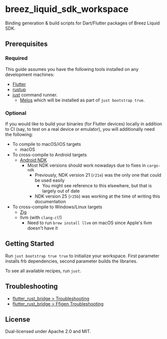# breez_liquid_sdk_workspace

Binding generation & build scripts for Dart/Flutter packages of Breez Liquid SDK.

## Prerequisites
### Required
This guide assumes you have the following tools installed on any development machines:
- [Flutter](https://docs.flutter.dev/get-started/install)
- [rustup](https://rustup.rs)
- [just](https://github.com/casey/just?tab=readme-ov-file#installation) command runner.
  - [Melos](https://melos.invertase.dev) which will be installed as part of `just bootstrap true`.

### Optional
If you would like to build your binaries (for Flutter devices) locally in addition to CI 
(say, to test on a real device or emulator), you will additionally need the following:
- To compile to macOS/iOS targets
  - macOS
- To cross-compile to Android targets
  - [Android NDK](https://developer.android.com/ndk/downloads)
    - Most NDK versions should work nowadays due to fixes in `cargo-ndk`
      - Previously, NDK version 21 (`r21e`) was the only one that could be used easily
        - You might see reference to this elsewhere, but that is largely out of date
      - NDK version 25 (`r25b`) was working at the time of writing this documentation
- To cross-compile to Windows/Linux targets
  - [Zig](https://ziglang.org/learn/getting-started/#installing-zig)
  - llvm (with `clang-cl`!)
    - Need to run `brew install llvm` on macOS since Apple's llvm doesn't have it

## Getting Started
Run `just bootstrap true true` to initialize your workspace.
First parameter installs frb dependencies, second parameter builds the libraries.

To see all available recipes, run `just`.

## Troubleshooting
- [flutter_rust_bridge > Troubleshooting](https://cjycode.com/flutter_rust_bridge/manual/troubleshooting)
- [flutter_rust_bridge > Ffigen Troubleshooting](https://cjycode.com/flutter_rust_bridge/manual/ffigen-troubleshooting)


## License

Dual-licensed under Apache 2.0 and MIT.
